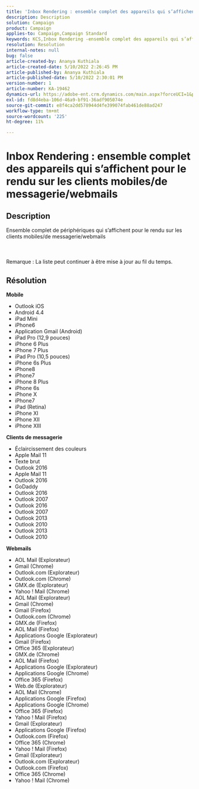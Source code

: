 ```yaml
---
title: 'Inbox Rendering : ensemble complet des appareils qui s’affichent pour le rendu sur les clients mobiles/de messagerie/webmails'
description: Description
solution: Campaign
product: Campaign
applies-to: Campaign,Campaign Standard
keywords: KCS,Inbox Rendering -ensemble complet des appareils qui s’affichent pour le rendu sur les clients mobiles/de messagerie/webmails
resolution: Resolution
internal-notes: null
bug: false
article-created-by: Ananya Kuthiala
article-created-date: 5/10/2022 2:26:45 PM
article-published-by: Ananya Kuthiala
article-published-date: 5/10/2022 2:30:01 PM
version-number: 1
article-number: KA-19462
dynamics-url: https://adobe-ent.crm.dynamics.com/main.aspx?forceUCI=1&pagetype=entityrecord&etn=knowledgearticle&id=ad85b931-6dd0-ec11-a7b5-0022480a8e40
exl-id: fd8d4eba-106d-46a9-bf91-36adf905074e
source-git-commit: e8f4ca2dd578944d4fe399074fab461de88ad247
workflow-type: tm+mt
source-wordcount: '225'
ht-degree: 11%

---
```


# Inbox Rendering : ensemble complet des appareils qui s’affichent pour le rendu sur les clients mobiles/de messagerie/webmails

## Description

Ensemble complet de périphériques qui s’affichent pour le rendu sur les clients mobiles/de messagerie/webmails<br><br> <br><br>Remarque : La liste peut continuer à être mise à jour au fil du temps.

## Résolution


<b>Mobile</b>

- Outlook iOS
- Android 4.4
- iPad Mini
- iPhone6
- Application Gmail (Android)
- iPad Pro (12,9 pouces)
- iPhone 6 Plus
- iPhone 7 Plus
- iPad Pro (10,5 pouces)
- iPhone 6s Plus
- iPhone8
- iPhone7
- iPhone 8 Plus
- iPhone 6s
- iPhone X
- iPhone7
- iPad (Retina)
- iPhone XI
- iPhone XII
- iPhone XIII




<b>Clients de messagerie</b>

- Éclaircissement des couleurs
- Apple Mail 11
- Texte brut
- Outlook 2016
- Apple Mail 11
- Outlook 2016
- GoDaddy
- Outlook 2016
- Outlook 2007
- Outlook 2016
- Outlook 2007
- Outlook 2013
- Outlook 2010
- Outlook 2013
- Outlook 2010




<b>Webmails</b>

- AOL Mail (Explorateur)
- Gmail (Chrome)
- Outlook.com (Explorateur)
- Outlook.com (Chrome)
- GMX.de (Explorateur)
- Yahoo ! Mail (Chrome)
- AOL Mail (Explorateur)
- Gmail (Chrome)
- Gmail (Firefox)
- Outlook.com (Chrome)
- GMX.de (Firefox)
- AOL Mail (Firefox)
- Applications Google (Explorateur)
- Gmail (Firefox)
- Office 365 (Explorateur)
- GMX.de (Chrome)
- AOL Mail (Firefox)
- Applications Google (Explorateur)
- Applications Google (Chrome)
- Office 365 (Firefox)
- Web.de (Explorateur)
- AOL Mail (Chrome)
- Applications Google (Firefox)
- Applications Google (Chrome)
- Office 365 (Firefox)
- Yahoo ! Mail (Firefox)
- Gmail (Explorateur)
- Applications Google (Firefox)
- Outlook.com (Firefox)
- Office 365 (Chrome)
- Yahoo ! Mail (Firefox)
- Gmail (Explorateur)
- Outlook.com (Explorateur)
- Outlook.com (Firefox)
- Office 365 (Chrome)
- Yahoo ! Mail (Chrome)

